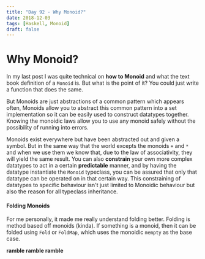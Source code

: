 ```yaml
---
title: "Day 92 - Why Monoid?"
date: 2018-12-03
tags: [Haskell, Monoid]
draft: false
---
```


# Why Monoid?

In my last post I was quite technical on **how to Monoid** and what the text book definition of a `Monoid` is. But what is the point of it?
You could just write a function that does the same.

But Monoids are just abstractions of a common pattern which appears often, Monoids allow you to abstract this common pattern into a set implementation so it can be easily used to construct datatypes together. Knowing the monoidic laws allow you to use any monoid safely without the possibility of running into errors.

Monoids exist everywhere but have been abstracted out and given a symbol. But in the same way that the world excepts the monoids `+` and `*` and when we use them we know that, due to the law of associativity, they will yield the same result. You can also **constrain** your own more complex datatypes to act in a certain **predictable** manner, and by having the datatype instantiate the `Monoid` typeclass, you can be assured that only that datatype can be operated on in that certain way. This constraining of datatypes to specific behaviour isn't just limited to Monoidic behaviour but also the reason for all typeclass inheritance.

#### Folding Monoids
For me personally, it made me really understand folding better. Folding is method based off monoids (kinda). If something is a monoid, then it can be folded using `Fold` or `FoldMap`, which uses the monoidic `mempty` as the base case.

**ramble ramble ramble**
